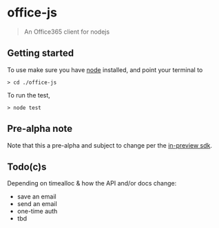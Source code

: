 office-js
=========

> An Office365 client for nodejs

## Getting started

To use make sure you have [node](http://www.nodejs.org) installed, and point your terminal to
```
> cd ./office-js
```

To run the test,
```
> node test
```

## Pre-alpha note
Note that this a pre-alpha and subject to change per the [in-preview sdk](http://msdn.microsoft.com/en-us/library/office/dn605901(v=office.15).aspx).

## Todo(c)s
Depending on timealloc & how the API and/or docs change:
- save an email
- send an email
- one-time auth
- tbd
